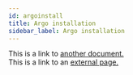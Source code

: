 ```yaml
---
id: argoinstall
title: Argo installation
sidebar_label: Argo installation
---
```


This is a link to [another document.](doc3.md)  
This is a link to an [external page.](http://www.example.com)

